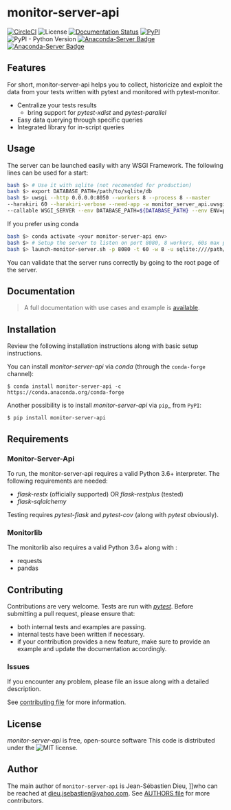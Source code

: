 # monitor-server-api

[![CircleCI](https://circleci.com/gh/CFMTech/monitor-server-api.svg?style=shield)](https://circleci.com/gh/CFMTech/monitor-server-api)
![License](https://img.shields.io/badge/License-MIT-Blue.svg)
[![Documentation Status](https://readthedocs.org/projects/monitor-server-api/badge/?version=latest)](https://monitor-server-api.readthedocs.io/en/latest/?badge=latest)
[![PyPI](https://img.shields.io/pypi/v/monitor-server-api)](https://pypi.org/project/monitor-server-api/1.0.0/)
![PyPI - Python Version](https://img.shields.io/pypi/pyversions/monitor-server-api)
[![Anaconda-Server Badge](https://anaconda.org/conda-forge/monitor-server-api/badges/platforms.svg)](https://anaconda.org/conda-forge/monitor-server-api)
[![Anaconda-Server Badge](https://anaconda.org/conda-forge/monitor-server-api/badges/version.svg)](https://anaconda.org/conda-forge/monitor-server-api)

## Features

For short, monitor-server-api helps you to collect, historicize and exploit the data from your tests
written with pytest and monitored with pytest-monitor.

* Centralize your tests results
    * bring support for *pytest-xdist* and *pytest-parallel*
* Easy data querying through specific queries
* Integrated library for in-script queries

## Usage

The server can be launched easily with any WSGI Framework.
The following lines can be used for a start:

```bash
bash $> # Use it with sqlite (not recomended for production)
bash $> export DATABASE_PATH=/path/to/sqlite/db
bash $> uwsgi --http 0.0.0.0:8050 --workers 8 --process 8 --master 
--harakiri 60 --harakiri-verbose --need-app -w monitor_server_api.uwsgi 
--callable WSGI_SERVER --env DATABASE_PATH=${DATABASE_PATH} --env ENV=prod
```

If you prefer using conda
```bash
bash $> conda activate <your monitor-server-api env>
bash $> # Setup the server to listen on port 8080, 8 workers, 60s max per request and using sqlite
bash $> launch-monitor-server.sh -p 8080 -t 60 -w 8 -u sqlite:////path/to/db
```

You can validate that the server runs correctly by going to the root page of the server.

## Documentation

> A full documentation with use cases and example is [available](https://monitor-server-api.readthedocs.io/en/latest/?badge=latest).

## Installation
Review the following installation instructions along with basic setup instructions.

You can install *monitor-server-api* via *conda* (through the `conda-forge` channel):

    $ conda install monitor-server-api -c https://conda.anaconda.org/conda-forge

 Another possibility is to install *monitor-server-api* via `pip`_ from `PyPI`:

    $ pip install monitor-server-api

## Requirements

### Monitor-Server-Api

To run, the monitor-server-api requires a valid Python 3.6+ interpreter. The following requirements
are needed:

* *flask-restx* (officially supported) OR *flask-restplus* (tested)
* *flask-sqlalchemy*

Testing requires *pytest-flask* and *pytest-cov* (along with *pytest* obviously).

### Monitorlib

The monitorlib also requires a valid Python 3.6+ along with :

* requests
* pandas

## Contributing

Contributions are very welcome. Tests are run with *[pytest](https://docs.pytest.org/en/latest/)*.
Before submitting a pull request, please ensure that:

- both internal tests and examples are passing.
- internal tests have been written if necessary.
- if your contribution provides a new feature, make sure to provide an
  example and update the documentation accordingly.

### Issues

If you encounter any problem, please file an issue along with a detailed
description.

See [contributing file](CONTRIBUTING.md) for more information.

## License

*monitor-server-api* is free, open-source software
This code is distributed under the ![MIT](https://img.shields.io/badge/License-MIT-Blue.svg) license.

## Author

The main author of `monitor-server-api` is Jean-Sébastien Dieu, ]]who can be reached at dieu.jsebastien@yahoo.com.
See [AUTHORS file](AUTHORS) for more contributors.
